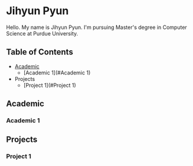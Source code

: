 # Jihyun Pyun

Hello. My name is Jihyun Pyun. I'm pursuing Master's degree in Computer Science at Purdue University.

## Table of Contents

- [Academic](#Academic)
  - [Academic 1](#Academic 1)
- Projects
  - [Project 1](#Project 1)

## Academic

### Academic 1

## Projects

### Project 1

<!--
**jihyunp30/jihyunp30** is a ✨ _special_ ✨ repository because its `README.md` (this file) appears on your GitHub profile.

Here are some ideas to get you started:

- 🔭 I’m currently working on ...
- 🌱 I’m currently learning ...
- 👯 I’m looking to collaborate on ...
- 🤔 I’m looking for help with ...
- 💬 Ask me about ...
- 📫 How to reach me: ...
- 😄 Pronouns: ...
- ⚡ Fun fact: ...
-->
